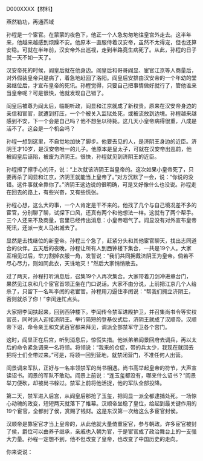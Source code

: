 D000XXXX【材料】

燕然勒功，再通西域



孙程是一个宦官。在蒙蒙的夜色下，他正一个人急匆匆地往皇宫外走去。这半年来，他越来越感到烦躁不安。他原本一直服侍着汉安帝，虽然不太得宠，但也还算安稳。可就在半年前，汉安帝外出巡视，走到半路竟生病死了。从此，孙程的日子就一天不如一天了。

汉安帝死的时候，阎皇后就在他身边。阎皇后和哥哥阎显、宦官江京等人商量后，对外假装皇帝只是病了，着急地赶回了洛阳。阎皇后安排由汉安帝的一个年幼的堂弟继位后，才宣布皇帝的死讯。孙程觉得，只要自己把事情做好就行了，管他谁来当皇帝呢？可是很快，他就发现自己错了。

阎皇后被尊为阎太后，临朝听政，阎显和江京就成了新权贵。原来在汉安帝身边的亲信和宦官，就遭到打压，一个个被关入监狱处死，或被流放到边境。孙程越来越感到不安，下一个会是自己吗？他不想坐以待毙。这几天小皇帝病得很重，八成是活不了。这会是一个机会吗？

孙程一想到这里，不自觉地加快了脚步。他要去见的人，是济阴王身边的近臣。济阴王才10岁，是汉安帝唯一的儿子。他原本是皇太子，可就在汉安帝出巡前，他被阎皇后诬陷，被废为济阴王。很快，孙程就见到济阴王的近臣。

孙程擦了擦手心的汗，说：“上次就该济阴王当皇帝的。这次如果小皇帝死了，只要再杀了阎显和江京，济阴王就能当上皇帝了。”对方沉默了一会，说：“你说的没错。这件事就全靠你了。”济阴王这边说的很明确，可是又好像什么也没说。孙程走在回去的路上，有些兴奋，又有些慌张。

孙程心想，这么大的事，一个人肯定是干不来的。他找了几个与自己境况差不多的宦官，分别聊了聊，试探下口风，还真有两个和他想法一样。这就有了两个帮手。三个人还来不及商量，宫里已经传出消息：小皇帝咽气了。阎显没有对外宣布皇帝死讯，还派一支人马出城去了。

显然是去找继位的新皇帝。孙程三个急了，赶紧分头和其他宦官聊天，找出志同道合的伙伴。五天后的夜晚，孙程让所有人到西钟楼下集合，一共是19个人。大家互相见过后，举刀割掉衣服一角，发誓说：“我们共同拥戴济阴王为皇帝。倘若不尽心尽力，则如同此衣，天诛地灭！”然后大家悄悄散去。

过了两天，孙程打听消息后，召集19个人再次集合。大家带着刀剑冲进章台门，果然见江京和几个宦官首领正坐在门口说话。大家不由分说，上前把江京几个人给杀了，只留下一名叫李闰的老宦官。孙程用刀逼住李闰说：“帮我们拥立济阴王，否则就杀了你！”李闰连忙点头。

大家把李闰扶起来，回到西钟楼下。李闰传令禁军进殿护卫，并召集尚书令等实权官员，同时派人迎接济阴王。举行简短的登基仪式后，济阴王就成了汉顺帝。汉顺帝下诏，命令亲王和文武百官都来拜见，调派全部禁军守卫各个宫门。

这时，阎显正在后宫，听到消息后，惊慌失措。他派弟弟阎景回府去调兵，再以太后的命令紧急调来一名将领。将领说：“我来的仓促，带的兵太少，我现在就回去把将士们全带过来。”可是，将领一回到营地，就禁闭营门，不准任何人出营。

阎景调来军队，正好与一名率领禁军的尚书相遇。尚书高举起皇帝的符节，大声宣读诏书。阎景的军队不敢动。阎景上前说：“连玉玺都没有，哪来什么诏书？”阎景举刀便砍，却被尚书躲过。禁军上前将他活捉，他的军队全部投降。

第二天，禁军进入后宫，从阎皇后那抢了玉玺，把阎显一派全都逮捕处死。一场惊心动魄的政变，短短两天就落下了帷幕。汉顺帝坐稳了皇位，给起到最关键作用的19个宦官，全都封了侯，赏赐了钱财。这是东汉第一次给这么多宦官封侯。

汉顺帝是靠宦官才当上皇帝的，从此他就大量倚重宦官，参与朝政。许多宦官被封了侯，爵位可以由养子继承，亲戚也入朝为官，于是宦官成了政治舞台上的一支强大力量。孙程一定想不到，他不但改变了皇帝，也改变了中国历史的走向。



你来说说：





